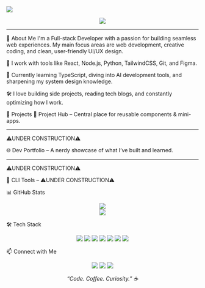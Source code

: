 <!-- Profile Banner -->
<img src="https://capsule-render.vercel.app/api?type=rect&color=0:0e0e52,100:2e2e9e&height=120&section=header&text=Hi%20there,%20I'm%20Mikah%20👨‍💻&fontSize=30&fontColor=ffffff" />

<p align="center">
  <img src="https://readme-typing-svg.demolab.com?font=Fira+Code&weight=500&pause=1000&color=2ED2FF&center=true&vCenter=true&lines=Full-stack+Developer;Tech+Tinkerer;Lifelong+Learner" />
</p>

---

🧠  About Me
I'm a Full-stack Developer with a passion for building seamless web experiences. My main focus areas are web development, creative coding, and clean, user-friendly UI/UX design.

🔧 I work with tools like React, Node.js, Python, TailwindCSS, Git, and Figma.

🚀 Currently learning TypeScript, diving into AI development tools, and sharpening my system design knowledge.

🛠️ I love building side projects, reading tech blogs, and constantly optimizing how I work.

🚀 Projects
🧰 Project Hub – Central place for reusable components & mini-apps. <hr> ⚠️UNDER CONSTRUCTION⚠️

🌐 Dev Portfolio – A nerdy showcase of what I’ve built and learned. <hr> ⚠️UNDER CONSTRUCTION⚠️

🤖 CLI Tools – ⚠️UNDER CONSTRUCTION⚠️

📊 GitHub Stats
<p align="center"> <img src="https://github-readme-stats.vercel.app/api?username=powwwy&show_icons=true&theme=radical&hide_title=true&hide_border=true" /> <br> <img src="https://github-readme-streak-stats.herokuapp.com?user=powwwy&theme=radical&hide_border=true" /> </p>
🛠️ Tech Stack
<p align="center"> <img src="https://img.shields.io/badge/-JavaScript-black?style=flat-square&logo=javascript" /> <img src="https://img.shields.io/badge/-TypeScript-black?style=flat-square&logo=typescript" /> <img src="https://img.shields.io/badge/-React-black?style=flat-square&logo=react" /> <img src="https://img.shields.io/badge/-Node.js-black?style=flat-square&logo=node.js" /> <img src="https://img.shields.io/badge/-Python-black?style=flat-square&logo=python" /> <img src="https://img.shields.io/badge/-TailwindCSS-black?style=flat-square&logo=tailwindcss" /> <img src="https://img.shields.io/badge/-Figma-black?style=flat-square&logo=figma" /> </p>
📫 Connect with Me
<p align="center"> <a href="https://github.com/powwwy"><img src="https://img.shields.io/badge/GitHub-181717?style=flat-square&logo=github" /></a> <a href="(https://www.linkedin.com/in/maxwell-k-2429972a0/)"><img src="https://img.shields.io/badge/LinkedIn-0A66C2?style=flat-square&logo=linkedin" /></a> <a href="mailto:maxwellk750@gmail.com"><img src="https://img.shields.io/badge/Email-D14836?style=flat-square&logo=gmail&logoColor=white" /></a> </p>
<p align="center"> <em>“Code. Coffee. Curiosity.” ☕</em> </p> 

